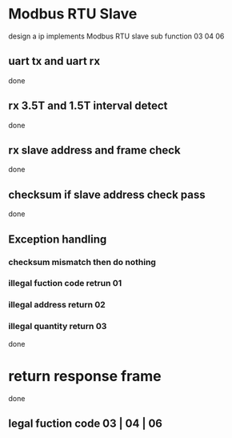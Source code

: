# Modbus RTU Slave
design a ip implements Modbus RTU slave sub function 03 04 06

## uart tx and uart rx
done

## rx 3.5T and 1.5T interval detect
done

## rx slave address and frame check
done

## checksum if slave address check pass
done

## Exception handling
### checksum mismatch then do nothing
### illegal fuction code retrun 01
### illegal address return 02
### illegal quantity return 03

done

# return response frame
done

## legal fuction code 03 | 04 | 06

